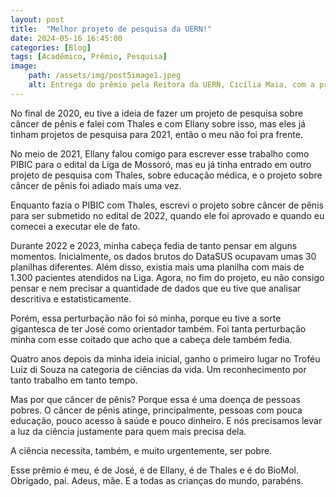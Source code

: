```yaml
---
layout: post
title:  "Melhor projeto de pesquisa da UERN!"
date: 2024-05-16 16:45:00
categories: [Blog]
tags: [Acadêmico, Prêmio, Pesquisa]
image: 
    path: /assets/img/post5image1.jpeg
    alt: Entrega do prêmio pela Reitora da UERN, Cicília Maia, com a presença de outras autoridades da instituição
---
```


No final de 2020, eu tive a ideia de fazer um projeto de pesquisa sobre câncer de pênis e falei com Thales e com Ellany sobre isso, mas eles já tinham projetos de pesquisa para 2021, então o meu não foi pra frente.

No meio de 2021, Ellany falou comigo para escrever esse trabalho como PIBIC para o edital da Liga de Mossoró, mas eu já tinha entrado em outro projeto de pesquisa com Thales, sobre educação médica, e o projeto sobre câncer de pênis foi adiado mais uma vez.

Enquanto fazia o PIBIC com Thales, escrevi o projeto sobre câncer de pênis para ser submetido no edital de 2022, quando ele foi aprovado e quando eu comecei a executar ele de fato.

Durante 2022 e 2023, minha cabeça fedia de tanto pensar em alguns momentos. Inicialmente, os dados brutos do DataSUS ocupavam umas 30 planilhas diferentes. Além disso, existia mais uma planilha com mais de 1.300 pacientes atendidos na Liga. Agora, no fim do projeto, eu não consigo pensar e nem precisar a quantidade de dados que eu tive que analisar descritiva e estatisticamente.

Porém, essa perturbação não foi só minha, porque eu tive a sorte gigantesca de ter José como orientador também. Foi tanta perturbação minha com esse coitado que acho que a cabeça dele também fedia.

Quatro anos depois da minha ideia inicial, ganho o primeiro lugar no Troféu Luiz di Souza na categoria de ciências da vida. Um reconhecimento por tanto trabalho em tanto tempo.

Mas por que câncer de pênis? Porque essa é uma doença de pessoas pobres. O câncer de pênis atinge, principalmente, pessoas com pouca educação, pouco acesso à saúde e pouco dinheiro. E nós precisamos levar a luz da ciência justamente para quem mais precisa dela.

A ciência necessita, também, e muito urgentemente, ser pobre.

Esse prêmio é meu, é de José, é de Ellany, é de Thales e é do BioMol. Obrigado, pai. Adeus, mãe. E a todas as crianças do mundo, parabéns.